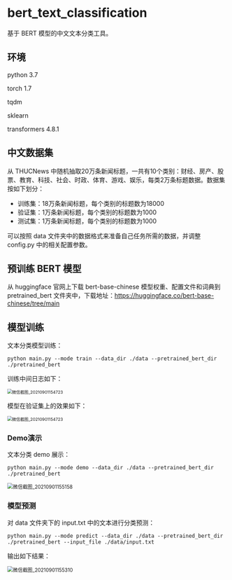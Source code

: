 # bert_text_classification

基于 BERT 模型的中文文本分类工具。

## 环境

python 3.7

torch 1.7

tqdm

sklearn

transformers 4.8.1

## 中文数据集

从 THUCNews 中随机抽取20万条新闻标题，一共有10个类别：财经、房产、股票、教育、科技、社会、时政、体育、游戏、娱乐，每类2万条标题数据。数据集按如下划分：

- 训练集：18万条新闻标题，每个类别的标题数为18000
- 验证集：1万条新闻标题，每个类别的标题数为1000
- 测试集：1万条新闻标题，每个类别的标题数为1000

可以按照 data 文件夹中的数据格式来准备自己任务所需的数据，并调整 config.py 中的相关配置参数。

## 预训练 BERT 模型

从 huggingface 官网上下载 bert-base-chinese 模型权重、配置文件和词典到 pretrained_bert 文件夹中，下载地址：https://huggingface.co/bert-base-chinese/tree/main

## 模型训练

文本分类模型训练：

```shell
python main.py --mode train --data_dir ./data --pretrained_bert_dir ./pretrained_bert
```

训练中间日志如下：

<img src="https://github.com/zejunwang1/bert_text_classification/blob/main/image/%E5%BE%AE%E4%BF%A1%E6%88%AA%E5%9B%BE_20210901153428.png?raw=true" alt="微信截图_20210901154723" style="zoom:67%;" />

模型在验证集上的效果如下：

<img src="https://github.com/zejunwang1/bert_text_classification/blob/main/image/%E5%BE%AE%E4%BF%A1%E6%88%AA%E5%9B%BE_20210901154723.png?raw=true" alt="微信截图_20210901154723" style="zoom:67%;" />

### Demo演示

文本分类 demo 展示：

```shell
python main.py --mode demo --data_dir ./data --pretrained_bert_dir ./pretrained_bert
```

<img src="https://github.com/zejunwang1/bert_text_classification/blob/main/image/%E5%BE%AE%E4%BF%A1%E6%88%AA%E5%9B%BE_20210901155158.png?raw=true" alt="微信截图_20210901155158" style="zoom:80%;" />

### 模型预测

对 data 文件夹下的 input.txt 中的文本进行分类预测：

```shell
python main.py --mode predict --data_dir ./data --pretrained_bert_dir ./pretrained_bert --input_file ./data/input.txt
```

输出如下结果：

<img src="C:\Users\wangzejun\Downloads\微信截图_20210901155310.png" alt="微信截图_20210901155310" style="zoom:80%;" />

